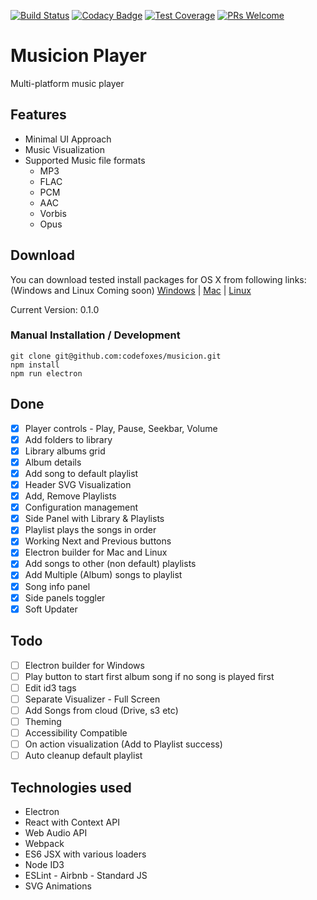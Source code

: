 [![Build Status](https://travis-ci.org/codefoxes/musicion.svg?branch=master)](https://travis-ci.org/codefoxes/musicion) [![Codacy Badge](https://api.codacy.com/project/badge/Grade/7562ce365edd4a0a835e6a2dc750353d)](https://www.codacy.com/app/karthik.bhat/musicion?utm_source=github.com&amp;utm_medium=referral&amp;utm_content=codefoxes/musicion&amp;utm_campaign=Badge_Grade) [![Test Coverage](https://api.codeclimate.com/v1/badges/7add68e921acfc2623b7/test_coverage)](https://codeclimate.com/github/codefoxes/musicion/test_coverage) [![PRs Welcome](https://img.shields.io/badge/PRs-welcome-brightgreen.svg)](pulls)

# Musicion Player

Multi-platform music player

## Features
- Minimal UI Approach
- Music Visualization
- Supported Music file formats
  - MP3
  - FLAC
  - PCM
  - AAC
  - Vorbis
  - Opus

## Download
You can download tested install packages for OS X from following links:
(Windows and Linux Coming soon)
[Windows](https://codefoxes.com/musicion/#download) | [Mac](https://codefoxes.com/musicion/download.php?os=mac) | [Linux](https://codefoxes.com/musicion/#download)

Current Version: 0.1.0

### Manual Installation / Development

```
git clone git@github.com:codefoxes/musicion.git
npm install
npm run electron
```

## Done
- [x] Player controls - Play, Pause, Seekbar, Volume
- [x] Add folders to library
- [x] Library albums grid
- [x] Album details
- [x] Add song to default playlist
- [x] Header SVG Visualization
- [x] Add, Remove Playlists
- [x] Configuration management
- [x] Side Panel with Library & Playlists
- [x] Playlist plays the songs in order
- [x] Working Next and Previous buttons
- [x] Electron builder for Mac and Linux
- [x] Add songs to other (non default) playlists
- [x] Add Multiple (Album) songs to playlist
- [x] Song info panel
- [x] Side panels toggler
- [x] Soft Updater

## Todo
- [ ] Electron builder for Windows
- [ ] Play button to start first album song if no song is played first
- [ ] Edit id3 tags
- [ ] Separate Visualizer - Full Screen
- [ ] Add Songs from cloud (Drive, s3 etc)
- [ ] Theming
- [ ] Accessibility Compatible
- [ ] On action visualization (Add to Playlist success)
- [ ] Auto cleanup default playlist

## Technologies used
- Electron
- React with Context API
- Web Audio API
- Webpack
- ES6 JSX with various loaders
- Node ID3
- ESLint - Airbnb - Standard JS
- SVG Animations
